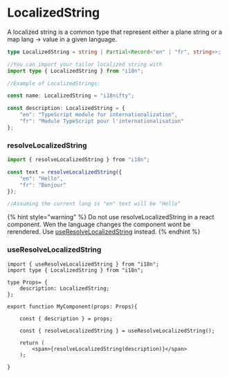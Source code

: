 # LocalizedString

A localized string is a common type that represent either a plane string or a map lang -> value in a given language. &#x20;

```typescript
type LocalizedString = string | Partial<Record<"en" | "fr", string>>;

//You can import your tailor localized string with
import type { LocalizedString } from "i18n";

//Example of LocalizedStrings:

const name: LocalizedString = "i18nifty";

const description: LocalizedString = {
    "en": "TypeScript module for internationalization",
    "fr": "Module TypeScript pour l'internationalisation"
};
```

### resolveLocalizedString

```typescript
import { resolveLocalizedString } from "i18n";

const text = resolveLocalizedString({
    "en": "Hello",
    "fr": "Bonjour"
});

//Assuming the current lang is "en" text will be "Hello"
```

{% hint style="warning" %}
Do not use resolveLocalizedString in a react component. Wen the language changes the component wont be rerendered. Use [useResolveLocalizedString](localizedstring.md#useresolvelocalizedstring) instead.
{% endhint %}

### useResolveLocalizedString

```tsx
import { useResolveLocalizedString } from "i18n";
import type { LocalizedString } from "i18n";

type Props= {
    description: LocalizedString;
};

export function MyComponent(props: Props){

    const { description } = props;

    const { resolveLocalizedString } = useResolveLocalizedString();

    return (
        <span>{resolveLocalizedString(description)}</span>
    );
    
}
```
